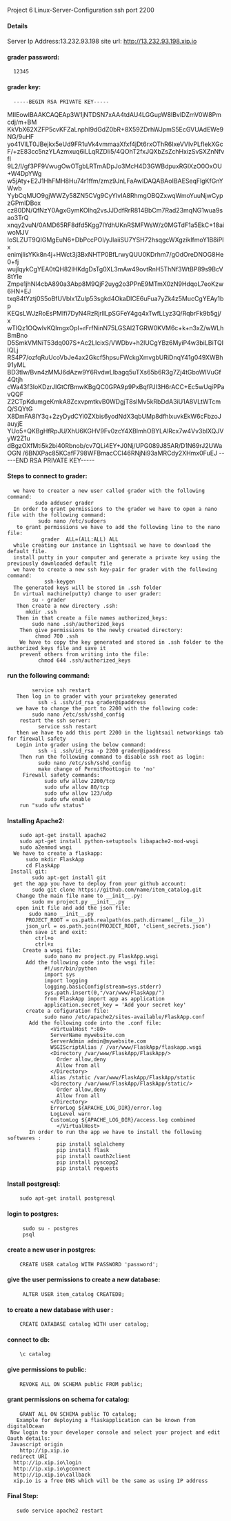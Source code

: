 Project 6 Linux-Server-Configuration
ssh port 2200
#### Details
  Server Ip Address:13.232.93.198
  site url: http://13.232.93.198.xip.io
#### grader password:
      12345
#### grader key:
      -----BEGIN RSA PRIVATE KEY-----
MIIEowIBAAKCAQEAp3W1jNTDSN7xAA4tdAU4LGGupW8IBvlDZmV0W8Pmcdj/m+BM
KkVbX62XZFP5cvKFZaLnphI9dGdZ0bR+8X59ZDrhWJpmS5EcGVUAdEWe9NG/9uHF
yo41VlLT0JBejkx5eUd9FR1uVk4vmmaaXfxf4jDt6rxOThR6IxeVVIvPLfIekXGc
F/+zE83cc5nzYLAzmxuq6iLLqRZDIi5/4QOhT2fxJQXbZsZchHxizSvSXZnNfvfl
9L2/I/gf3PF9VwugOwOTgbLRTmADpJo3McH4D3GWBdpuxRGlXzO0OxOU+W4DpYWg
w5jAty+E2J1HhFMH8Hu74r1ffm/zmz9JnLFaAwIDAQABAoIBAESeqFlgKfGnYWwb
YybCqMUO9gjWWZy58ZN5CVg9CyYlvIA8RhmgOBQZxwqWmoYuuNjwCypzGPmlDBox
cz80DN/QfNzY0AgxGymKOlhq2vsJJDdfRrR814BbCm7Rad23mqNG1wua9sao3TrQ
xnqy2vuN/0AMD65RF8dfd5Kgg7IYdhUKnRSMFWsW/z0MGTdF1a5EkC+18aiwoMJV
IoSLZUT9QIGMgEuN6+DbPccPOI/yJlaiiSU7YSH72hsqgcWXgziklfmoY1B8iPlx
enimjlisYKk8n4j+HWct3j3BxNHTP0BfLrwyQUU0KDrhm7/gOdOreDNOG8He0+fj
wujlqykCgYEA0tQH82lHKdgDsTg0XL3mAw49ovtRnH5ThNf3WtBP89s9BcV8tYIe
Zmpe1jhNI4cbA890a3Abp8M9QjF2uyg2o3PPnE9MTmX0zN9HdqoL7eoKzw6HN+EJ
txq84tYztj0S5oBfUVblx1ZuIp53sgkd4OkaDlCE6uFua7yZk4z5MucCgYEAy1bp
KEQsLWJzRoEsPMIfi7DyN4RzRjrllLpSGFeY4gq4xTwfLLyz3Q/RqbrFk9b5gj/x
wTIQz1OQwlvKQImgxOpI+rFrfNinN75LGSAl2TGRW0KVM6c+k+n3xZ/wWLhBmBno
D5SmkVMNiT53dq007S+Ac2LIcixS/VWDbv+h2IUCgYBz6MyiP4w3biLBiTQIlQLj
RS4P7/ozfqRuUcoVbJe4ax2Gkcf5hpsuFWckgXmvgbURiDnqY41g049XWBh91yML
BD3tIw/Bvn4zMMJ6dAzw9Y6RvdwLlbagq5uTXs65b6R3g7Zj4tGboWIVuGf4Qtjh
cWa43f3loKDzrJIGtCfBmwKBgQC0GPA9p9PxBqfPJI3H6rACC+Ec5wUqiPPavQQF
Z2CTpKdumgeKmkA8ZcxvpmtkvB0WDgjT8sIMv5kRbDdA3iU1A8VLtWTcmQ/SQYtG
X8DmFA8IY3q+2zyDydCYi0ZXbis6yodNdX3qbUMp8dfhlxuvkEkW6cFbzoJauyjE
YUo5+QKBgHfRpJU/XhU6KGHV9Fv0zcY4XBlmhOBYLAlRcx7w4Vv3blXQJVyW2Z1u
dBgzOXfMti5k2bi40Rbnob/cv7QLi4EY+J0Nj/UPG089J85AR/D1N69rJ2UWaOGN
/6BNXPac85KCafF798WFBmacCCl46RNjNi93aMRCdy2XHmx0FuEJ
-----END RSA PRIVATE KEY-----

#### Steps to connect to grader:
      we have to creater a new user called grader with the following command:
             sudo adduser grader
      In order to grant permissions to the grader we have to open a nano file with the following command:
              sudo nano /etc/sudoers
       to grant permissions we have to add the following line to the nano file:
               grader  ALL=(ALL:ALL) ALL
      while creating our instance in lightsail we have to download the default file.
      install putty in your computer and generate a private key using the previously downloaded default file
      we have to create a new ssh key-pair for grader with the following command:
                ssh-keygen
      The generated keys will be stored in .ssh folder
      In virtual machine(putty) change to user grader:
            su - grader
       Then create a new directory .ssh:
          mkdir .ssh
       Then in that create a file names authorized_keys:
            sudo nano .ssh/authorized_keys
        Then give permissions to the newly created directory:
             chmod 700 .ssh
        We have to copy the key generated and stored in .ssh folder to the authorized_keys file and save it
        prevent others from writing into the file:
              chmod 644 .ssh/authorized_keys
#### run the following command:
            service ssh restart
       Then log in to grader with your privatekey generated
              ssh -i .ssh/id_rsa grader@ipaddress
       we have to change the port to 2200 with the following code:
            sudo nano /etc/ssh/sshd_config
        restart the ssh server:
              service ssh restart
       then we have to add this port 2200 in the lightsail networkings tab for firewall safety
       Login into grader using the below command:
              ssh -i .ssh/id_rsa -p 2200 grader@ipaddress
        Then run the following command to disable ssh root as login:
              sudo nano /etc/ssh/sshd_config
              make change of PermitRootLogin to 'no'
         Firewall safety commands:
                sudo ufw allow 2200/tcp
                sudo ufw allow 80/tcp
                sudo ufw allow 123/udp
                sudo ufw enable
        run "sudo ufw status"
#### Installing Apache2:
        sudo apt-get install apache2
        sudo apt-get install python-setuptools libapache2-mod-wsgi
        sudo a2enmod wsgi
      We have to create a flaskapp:
          sudo mkdir FlaskApp
          cd FlaskApp
     Install git:
            sudo apt-get install git
      get the app you have to deploy from your github account:
            sudo git clone https://github.com/name/item_catalog.git
       Change the main file name to __init__.py:
            sudo mv project.py __init__.py
       open init file and add the json file:
           sudo nano __init__.py
          PROJECT_ROOT = os.path.realpath(os.path.dirname(__file__))
          json_url = os.path.join(PROJECT_ROOT, 'client_secrets.json')
        then save it and exit:
             ctrl+o
             ctrl+x
         Create a wsgi file:
                sudo nano mv project.py FlaskApp.wsgi
          Add the following code into the wsgi file:
                #!/usr/bin/python
                import sys
                import logging
                logging.basicConfig(stream=sys.stderr)
                sys.path.insert(0,"/var/www/FlaskApp/")
                from FlaskApp import app as application
                application.secret_key = 'Add your secret key'
          create a cofiguration file:
                sudo nano /etc/apache2/sites-available/FlaskApp.conf
           Add the following code into the .conf file:
                  <VirtualHost *:80>
                  ServerName mywebsite.com
                  ServerAdmin admin@mywebsite.com
                  WSGIScriptAlias / /var/www/FlaskApp/flaskapp.wsgi
                  <Directory /var/www/FlaskApp/FlaskApp/>
                    Order allow,deny
                    Allow from all
                  </Directory>
                  Alias /static /var/www/FlaskApp/FlaskApp/static
                  <Directory /var/www/FlaskApp/FlaskApp/static/>
                    Order allow,deny
                    Allow from all
                  </Directory>
                  ErrorLog ${APACHE_LOG_DIR}/error.log
                  LogLevel warn
                  CustomLog ${APACHE_LOG_DIR}/access.log combined
                    </VirtualHost>
           In order to run the app we have to install the following softwares :
                    pip install sqlalchemy
                    pip install flask
                    pip install oauth2client
                    pip install pyscopg2
                    pip install requests
            
#### Install postgresql:
        sudo apt-get install postgresql
#### login to postgres:
         sudo su - postgres
         psql
#### create a new user in postgres:
        CREATE USER catalog WITH PASSWORD 'password';
#### give the user permissions to create a new database:
         ALTER USER item_catalog CREATEDB;
 #### to create a new database with user :
        CREATE DATABASE catalog WITH user catalog;
#### connect to db:
        \c catalog
#### give permissions to public:
        REVOKE ALL ON SCHEMA public FROM public;
#### grant permissions on schema for catalog:
        GRANT ALL ON SCHEMA public TO catalog;
       Example for deploying a flaskapplication can be known from digitalOcean
     Now login to your developer console and select your project and edit Oauth details:
     Javascript origin 
        http://ip.xip.io
     redirect URI
      http://ip.xip.io\login
      http://ip.xip.io\gconnect
      http://ip.xip.io\callback
      xip.io is a free DNS which will be the same as using IP address
#### Final Step:
       sudo service apache2 restart
  
